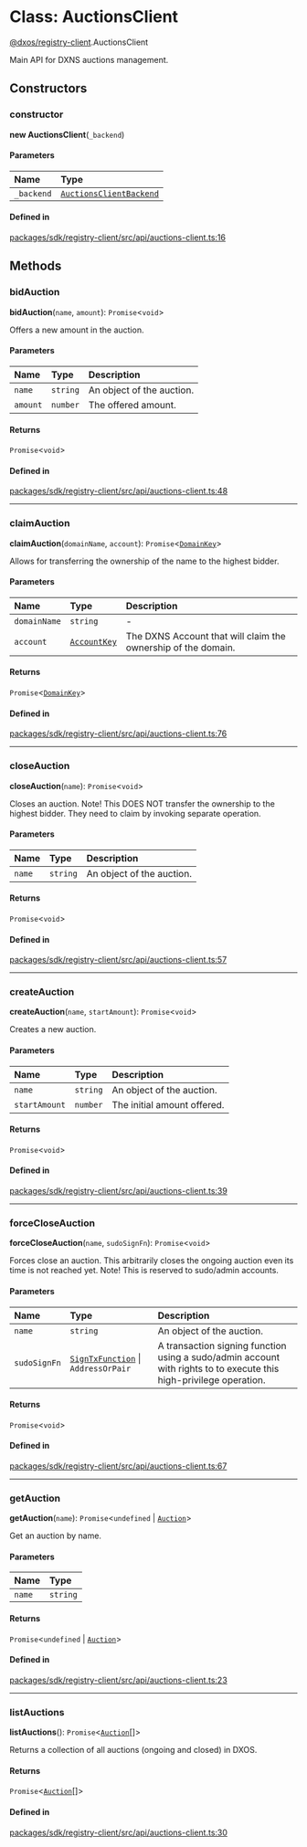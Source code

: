 # Class: AuctionsClient

[@dxos/registry-client](../modules/dxos_registry_client.md).AuctionsClient

Main API for DXNS auctions management.

## Constructors

### constructor

**new AuctionsClient**(`_backend`)

#### Parameters

| Name | Type |
| :------ | :------ |
| `_backend` | [`AuctionsClientBackend`](../interfaces/dxos_registry_client.AuctionsClientBackend.md) |

#### Defined in

[packages/sdk/registry-client/src/api/auctions-client.ts:16](https://github.com/dxos/dxos/blob/db8188dae/packages/sdk/registry-client/src/api/auctions-client.ts#L16)

## Methods

### bidAuction

**bidAuction**(`name`, `amount`): `Promise`<`void`\>

Offers a new amount in the auction.

#### Parameters

| Name | Type | Description |
| :------ | :------ | :------ |
| `name` | `string` | An object of the auction. |
| `amount` | `number` | The offered amount. |

#### Returns

`Promise`<`void`\>

#### Defined in

[packages/sdk/registry-client/src/api/auctions-client.ts:48](https://github.com/dxos/dxos/blob/db8188dae/packages/sdk/registry-client/src/api/auctions-client.ts#L48)

___

### claimAuction

**claimAuction**(`domainName`, `account`): `Promise`<[`DomainKey`](dxos_registry_client.DomainKey.md)\>

Allows for transferring the ownership of the name to the highest bidder.

#### Parameters

| Name | Type | Description |
| :------ | :------ | :------ |
| `domainName` | `string` | - |
| `account` | [`AccountKey`](dxos_registry_client.AccountKey.md) | The DXNS Account that will claim the ownership of the domain. |

#### Returns

`Promise`<[`DomainKey`](dxos_registry_client.DomainKey.md)\>

#### Defined in

[packages/sdk/registry-client/src/api/auctions-client.ts:76](https://github.com/dxos/dxos/blob/db8188dae/packages/sdk/registry-client/src/api/auctions-client.ts#L76)

___

### closeAuction

**closeAuction**(`name`): `Promise`<`void`\>

Closes an auction. Note! This DOES NOT transfer the ownership to the highest bidder. They need to claim
by invoking separate operation.

#### Parameters

| Name | Type | Description |
| :------ | :------ | :------ |
| `name` | `string` | An object of the auction. |

#### Returns

`Promise`<`void`\>

#### Defined in

[packages/sdk/registry-client/src/api/auctions-client.ts:57](https://github.com/dxos/dxos/blob/db8188dae/packages/sdk/registry-client/src/api/auctions-client.ts#L57)

___

### createAuction

**createAuction**(`name`, `startAmount`): `Promise`<`void`\>

Creates a new auction.

#### Parameters

| Name | Type | Description |
| :------ | :------ | :------ |
| `name` | `string` | An object of the auction. |
| `startAmount` | `number` | The initial amount offered. |

#### Returns

`Promise`<`void`\>

#### Defined in

[packages/sdk/registry-client/src/api/auctions-client.ts:39](https://github.com/dxos/dxos/blob/db8188dae/packages/sdk/registry-client/src/api/auctions-client.ts#L39)

___

### forceCloseAuction

**forceCloseAuction**(`name`, `sudoSignFn`): `Promise`<`void`\>

Forces close an auction. This arbitrarily closes the ongoing auction even its time is not reached yet.
Note! This is reserved to sudo/admin accounts.

#### Parameters

| Name | Type | Description |
| :------ | :------ | :------ |
| `name` | `string` | An object of the auction. |
| `sudoSignFn` | [`SignTxFunction`](../types/dxos_registry_client.SignTxFunction.md) \| `AddressOrPair` | A transaction signing function using a sudo/admin account with rights to to execute this high-privilege operation. |

#### Returns

`Promise`<`void`\>

#### Defined in

[packages/sdk/registry-client/src/api/auctions-client.ts:67](https://github.com/dxos/dxos/blob/db8188dae/packages/sdk/registry-client/src/api/auctions-client.ts#L67)

___

### getAuction

**getAuction**(`name`): `Promise`<`undefined` \| [`Auction`](../interfaces/dxos_registry_client.Auction.md)\>

Get an auction by name.

#### Parameters

| Name | Type |
| :------ | :------ |
| `name` | `string` |

#### Returns

`Promise`<`undefined` \| [`Auction`](../interfaces/dxos_registry_client.Auction.md)\>

#### Defined in

[packages/sdk/registry-client/src/api/auctions-client.ts:23](https://github.com/dxos/dxos/blob/db8188dae/packages/sdk/registry-client/src/api/auctions-client.ts#L23)

___

### listAuctions

**listAuctions**(): `Promise`<[`Auction`](../interfaces/dxos_registry_client.Auction.md)[]\>

Returns a collection of all auctions (ongoing and closed) in DXOS.

#### Returns

`Promise`<[`Auction`](../interfaces/dxos_registry_client.Auction.md)[]\>

#### Defined in

[packages/sdk/registry-client/src/api/auctions-client.ts:30](https://github.com/dxos/dxos/blob/db8188dae/packages/sdk/registry-client/src/api/auctions-client.ts#L30)
